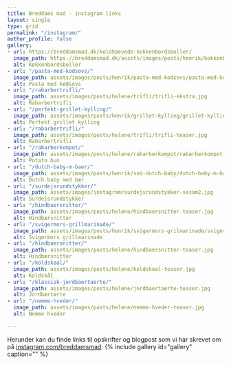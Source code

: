```yaml
---
title: Breddams mad - instagram links
layout: single
type: grid
permalink: "/instagram/"
author_profile: false
gallery:
- url: https://breddamsmad.dk/koldhaevede-kokkenbordsboller/
  image_path: https://breddamsmad.dk/assets/images/posts/henrik/kokkenbordsboller/kokkenbordsboller-closeup.jpg
  alt: Køkkenbordsboller
- url: "/pasta-med-kodsovs/"
  image_path: assets/images/posts/henrik/pasta-med-kodsovs/pasta-med-kodsovs-teaser.jpg
  alt: Pasta med kødsovs
- url: "/rabarbertrifli/"
  image_path: assets/images/posts/helene/trifli/trifli-ekstra.jpg
  alt: Rabarbertrifli
- url: "/perfekt-grillet-kylling/"
  image_path: assets/images/posts/henrik/grillet-kylling/grillet-kylling-teaser.jpg
  alt: Perfekt grillet kylling
- url: "/rabarbertrifli/"
  image_path: assets/images/posts/helene/trifli/trifli-teaser.jpg
  alt: Rabarbertrifli
- url: "/rabarberkompot/"
  image_path: assets/images/posts/helene/rabarberkompot/rabarberkompot-teaser.jpg
  alt: Potato bun
- url: "/dutch-baby-m-baer/"
  image_path: assets/images/posts/henrik/sod-dutch-baby/dutch-baby-m-baer-top.jpg
  alt: Dutch baby med bær
- url: "/surdejsrundstykker/"
  image_path: assets/images/instagram/surdejsrundstykker-sesam2.jpg
  alt: Surdejsrundstykker
- url: "/hindbaersnitter/"
  image_path: assets/images/posts/helene/hindbaersnitter-teaser.jpg
  alt: Hindbærsnitter
- url: "/svigermors-grillmarinade/"
  image_path: assets/images/posts/henrik/svigermors-grilmarinade/svigermors-grillmarinade-teaser.jpg
  alt: Svigermors grillmarinade
- url: "/hindbaersnitter/"
  image_path: assets/images/posts/helene/hindbaersnitter-teaser.jpg
  alt: Hindbærsnitter
- url: "/koldskaal/"
  image_path: assets/images/posts/helene/koldskaal-teaser.jpg
  alt: Koldskål
- url: "/klassisk-jordbaertaerte/"
  image_path: assets/images/posts/helene/jordbaertaerte-teaser.jpg
  alt: Jordbærtærte
- url: "/nemme-hveder/"
  image_path: assets/images/posts/helene/nemme-hveder-teaser.jpg
  alt: Nemme hveder

---
```

Herunder kan du finde links til opskrifter og blogpost som vi har skrevet om på [instagram.com/breddamsmad](https://instagram.com/breddamsmad): 
{% include gallery id="gallery"  caption="" %}